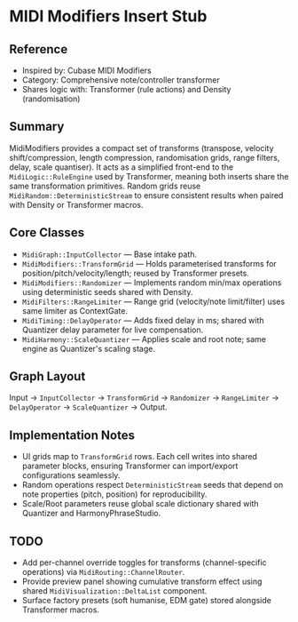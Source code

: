 # MIDI Modifiers Insert Stub

## Reference
- Inspired by: Cubase MIDI Modifiers
- Category: Comprehensive note/controller transformer
- Shares logic with: Transformer (rule actions) and Density (randomisation)

## Summary
MidiModifiers provides a compact set of transforms (transpose, velocity shift/compression, length compression, randomisation grids, range filters, delay, scale quantiser). It acts as a simplified front-end to the `MidiLogic::RuleEngine` used by Transformer, meaning both inserts share the same transformation primitives. Random grids reuse `MidiRandom::DeterministicStream` to ensure consistent results when paired with Density or Transformer macros.

## Core Classes
- `MidiGraph::InputCollector` — Base intake path.
- `MidiModifiers::TransformGrid` — Holds parameterised transforms for position/pitch/velocity/length; reused by Transformer presets.
- `MidiModifiers::Randomizer` — Implements random min/max operations using deterministic seeds shared with Density.
- `MidiFilters::RangeLimiter` — Range grid (velocity/note limit/filter) uses same limiter as ContextGate.
- `MidiTiming::DelayOperator` — Adds fixed delay in ms; shared with Quantizer delay parameter for live compensation.
- `MidiHarmony::ScaleQuantizer` — Applies scale and root note; same engine as Quantizer's scaling stage.

## Graph Layout
Input → `InputCollector` → `TransformGrid`
→ `Randomizer` → `RangeLimiter` → `DelayOperator`
→ `ScaleQuantizer` → Output.

## Implementation Notes
- UI grids map to `TransformGrid` rows. Each cell writes into shared parameter blocks, ensuring Transformer can import/export configurations seamlessly.
- Random operations respect `DeterministicStream` seeds that depend on note properties (pitch, position) for reproducibility.
- Scale/Root parameters reuse global scale dictionary shared with Quantizer and HarmonyPhraseStudio.

## TODO
- Add per-channel override toggles for transforms (channel-specific operations) via `MidiRouting::ChannelRouter`.
- Provide preview panel showing cumulative transform effect using shared `MidiVisualization::DeltaList` component.
- Surface factory presets (soft humanise, EDM gate) stored alongside Transformer macros.
